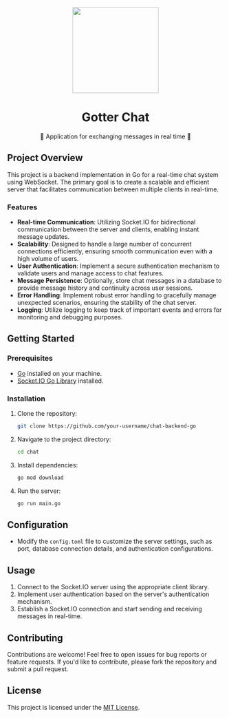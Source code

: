 <div align="center">
  <img src="https://github.com/hmartiins/chat/assets/51277667/fca09cd1-d66a-4843-a6f4-cbbc1bfd738f" width="200" />

  <h1>Gotter Chat</h1>
  <p>💬 Application for exchanging messages in real time 📱</p>
</div>

## Project Overview

This project is a backend implementation in Go for a real-time chat system using WebSocket. The primary goal is to create a scalable and efficient server that facilitates communication between multiple clients in real-time.

### Features

- **Real-time Communication**: Utilizing Socket.IO for bidirectional communication between the server and clients, enabling instant message updates.
- **Scalability**: Designed to handle a large number of concurrent connections efficiently, ensuring smooth communication even with a high volume of users.
- **User Authentication**: Implement a secure authentication mechanism to validate users and manage access to chat features.
- **Message Persistence**: Optionally, store chat messages in a database to provide message history and continuity across user sessions.
- **Error Handling**: Implement robust error handling to gracefully manage unexpected scenarios, ensuring the stability of the chat server.
- **Logging**: Utilize logging to keep track of important events and errors for monitoring and debugging purposes.

## Getting Started

### Prerequisites

- [Go](https://golang.org/) installed on your machine.
- [Socket.IO Go Library](https://github.com/googollee/go-socket.io) installed.

### Installation

1. Clone the repository:

    ```bash
    git clone https://github.com/your-username/chat-backend-go
    ```

2. Navigate to the project directory:

    ```bash
    cd chat
    ```

3. Install dependencies:

    ```bash
    go mod download
    ```

4. Run the server:

    ```bash
    go run main.go
    ```

## Configuration

- Modify the `config.toml` file to customize the server settings, such as port, database connection details, and authentication configurations.

## Usage

1. Connect to the Socket.IO server using the appropriate client library.
2. Implement user authentication based on the server's authentication mechanism.
3. Establish a Socket.IO connection and start sending and receiving messages in real-time.

## Contributing

Contributions are welcome! Feel free to open issues for bug reports or feature requests. If you'd like to contribute, please fork the repository and submit a pull request.

## License

This project is licensed under the [MIT License](LICENSE).
